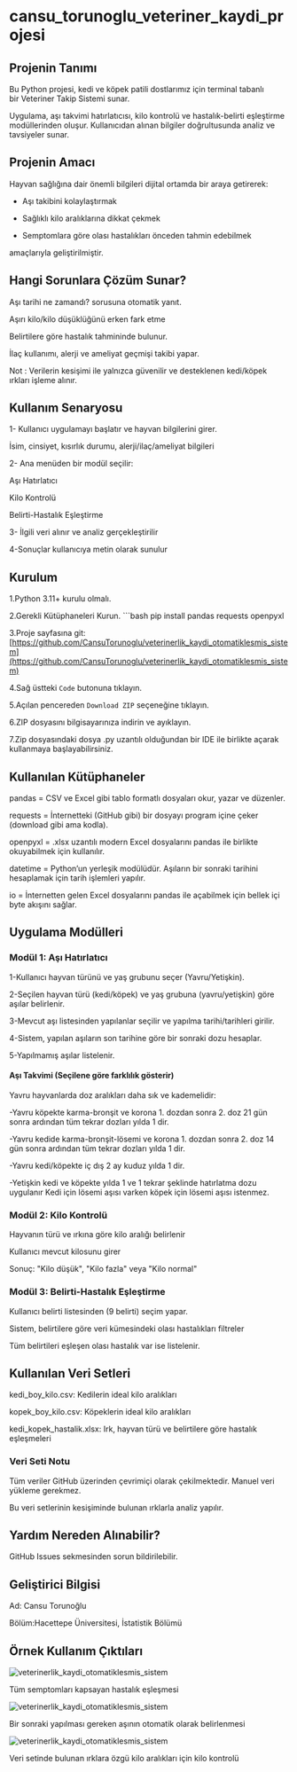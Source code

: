 #  cansu_torunoglu_veteriner_kaydi_projesi

##  Projenin Tanımı 

Bu Python projesi, kedi ve köpek patili dostlarımız için terminal tabanlı bir Veteriner Takip Sistemi sunar. 

Uygulama, aşı takvimi hatırlatıcısı, kilo kontrolü ve hastalık-belirti eşleştirme modüllerinden oluşur. Kullanıcıdan alınan bilgiler doğrultusunda analiz ve tavsiyeler sunar.

## Projenin Amacı

Hayvan sağlığına dair önemli bilgileri dijital ortamda bir araya getirerek:

- Aşı takibini kolaylaştırmak

- Sağlıklı kilo aralıklarına dikkat çekmek
  
- Semptomlara göre olası hastalıkları önceden tahmin edebilmek
  
amaçlarıyla geliştirilmiştir.

## Hangi Sorunlara Çözüm Sunar?

Aşı tarihi ne zamandı? sorusuna otomatik yanıt.

Aşırı kilo/kilo düşüklüğünü erken fark etme

Belirtilere göre hastalık tahmininde bulunur.

İlaç kullanımı, alerji ve ameliyat geçmişi takibi yapar.

Not : Verilerin kesişimi ile yalnızca güvenilir ve desteklenen kedi/köpek ırkları işleme alınır.

##  Kullanım Senaryosu

1- Kullanıcı uygulamayı başlatır ve hayvan bilgilerini girer.

 İsim, cinsiyet, kısırlık durumu, alerji/ilaç/ameliyat bilgileri
 
2- Ana menüden bir modül seçilir:

   Aşı Hatırlatıcı
   
   Kilo Kontrolü
   
   Belirti-Hastalık Eşleştirme
   
3- İlgili veri alınır ve analiz gerçekleştirilir

4-Sonuçlar kullanıcıya metin olarak sunulur



## Kurulum

1.Python 3.11+ kurulu olmalı.
   
2.Gerekli Kütüphaneleri Kurun.
    ```bash
   pip install pandas requests openpyxl
   

3.Proje sayfasına git:  
   [https://github.com/CansuTorunoglu/veterinerlik_kaydi_otomatiklesmis_sistem](https://github.com/CansuTorunoglu/veterinerlik_kaydi_otomatiklesmis_sistem)

4.Sağ üstteki `Code` butonuna tıklayın.

5.Açılan pencereden `Download ZIP` seçeneğine tıklayın.

6.ZIP dosyasını bilgisayarınıza indirin ve ayıklayın.

7.Zip dosyasındaki dosya .py uzantılı olduğundan bir IDE ile birlikte açarak kullanmaya başlayabilirsiniz.

## Kullanılan Kütüphaneler 
   
  pandas = CSV ve Excel gibi tablo formatlı dosyaları okur, yazar ve düzenler.
  
  requests = İnternetteki (GitHub gibi) bir dosyayı program içine çeker (download gibi ama kodla).
  
  openpyxl = .xlsx uzantılı modern Excel dosyalarını pandas ile birlikte okuyabilmek için kullanılır.

  datetime = Python’un yerleşik modülüdür. Aşıların bir sonraki tarihini hesaplamak için tarih işlemleri yapılır.
  
  io = İnternetten gelen Excel dosyalarını pandas ile açabilmek için bellek içi byte akışını sağlar.



## Uygulama Modülleri

 ### Modül 1: Aşı Hatırlatıcı
 
1-Kullanıcı hayvan türünü ve yaş grubunu seçer (Yavru/Yetişkin).

2-Seçilen hayvan türü (kedi/köpek) ve yaş grubuna (yavru/yetişkin) göre aşılar belirlenir.

3-Mevcut aşı listesinden yapılanlar seçilir ve yapılma tarihi/tarihleri girilir.

4-Sistem, yapılan aşıların son tarihine göre bir sonraki dozu hesaplar.

5-Yapılmamış aşılar listelenir.

#### Aşı Takvimi (Seçilene göre farklılık gösterir)

Yavru hayvanlarda doz aralıkları  daha sık ve kademelidir:

-Yavru köpekte karma-bronşit ve korona 1. dozdan sonra 2. doz 21 gün sonra ardından tüm tekrar dozları yılda 1 dir.

-Yavru kedide karma-bronşit-lösemi ve korona 1. dozdan sonra 2. doz 14 gün sonra ardından tüm tekrar dozları yılda 1 dir.

-Yavru kedi/köpekte iç dış 2 ay kuduz yılda 1 dir.

-Yetişkin kedi ve köpekte yılda 1 ve 1 tekrar şeklinde hatırlatma dozu uygulanır
Kedi için lösemi aşısı varken köpek için lösemi aşısı istenmez.



###  Modül 2: Kilo Kontrolü

Hayvanın türü ve ırkına göre kilo aralığı belirlenir

Kullanıcı mevcut kilosunu girer

Sonuç: "Kilo düşük", "Kilo fazla" veya "Kilo normal"


###  Modül 3: Belirti-Hastalık Eşleştirme

Kullanıcı belirti listesinden (9 belirti) seçim yapar.

Sistem, belirtilere göre veri kümesindeki olası hastalıkları filtreler

Tüm belirtileri eşleşen olası hastalık var ise listelenir.


 ## Kullanılan Veri Setleri

kedi_boy_kilo.csv: Kedilerin ideal kilo aralıkları

kopek_boy_kilo.csv: Köpeklerin ideal kilo aralıkları

kedi_kopek_hastalik.xlsx: Irk, hayvan türü ve belirtilere göre hastalık eşleşmeleri


 ### Veri Seti Notu
 
Tüm veriler GitHub üzerinden çevrimiçi olarak çekilmektedir. Manuel veri yükleme gerekmez.

Bu veri setlerinin kesişiminde bulunan ırklarla analiz yapılır.



## Yardım Nereden Alınabilir?

GitHub Issues sekmesinden sorun bildirilebilir.

## Geliştirici Bilgisi
Ad: Cansu Torunoğlu

Bölüm:Hacettepe Üniversitesi, İstatistik Bölümü



## Örnek Kullanım Çıktıları
![veterinerlik_kaydi_otomatiklesmis_sistem](ornek_cikti.PNG)

Tüm semptomları kapsayan hastalık eşleşmesi

![veterinerlik_kaydi_otomatiklesmis_sistem](ornek_cikti2.PNG)

Bir sonraki yapılması gereken aşının otomatik olarak belirlenmesi

![veterinerlik_kaydi_otomatiklesmis_sistem](ornek_cikti_3.PNG)

Veri setinde bulunan ırklara özgü kilo aralıkları için kilo kontrolü

